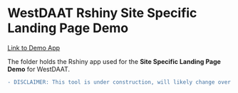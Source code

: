 # WestDAAT Rshiny Site Specific Landing Page Demo

 [Link to Demo App](https://waterdataexchangewswc.shinyapps.io/SiteSpecificLandingPadgeDemo/)

 The folder holds the Rshiny app used for the **Site Specific Landing Page Demo** for WestDAAT.
 ```diff
 - DISCLAIMER: This tool is under construction, will likely change over time, not for public use, and has not yet been fully approved by our member states.
```
